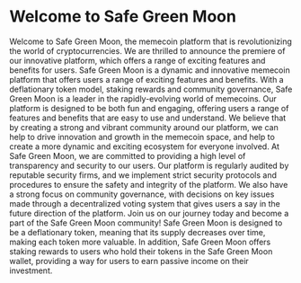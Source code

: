 # Welcome to Safe Green Moon
Welcome to Safe Green Moon, the memecoin platform that is revolutionizing the world of cryptocurrencies. We are thrilled to announce the premiere of our innovative platform, which offers a range of exciting features and benefits for users. Safe Green Moon is a dynamic and innovative memecoin platform that offers users a range of exciting features and benefits. With a deflationary token model, staking rewards and community governance, Safe Green Moon is a leader in the rapidly-evolving world of memecoins. Our platform is designed to be both fun and engaging, offering users a range of features and benefits that are easy to use and understand. We believe that by creating a strong and vibrant community around our platform, we can help to drive innovation and growth in the memecoin space, and help to create a more dynamic and exciting ecosystem for everyone involved. At Safe Green Moon, we are committed to providing a high level of transparency and security to our users. Our platform is regularly audited by reputable security firms, and we implement strict security protocols and procedures to ensure the safety and integrity of the platform. We also have a strong focus on community governance, with decisions on key issues made through a decentralized voting system that gives users a say in the future direction of the platform. Join us on our journey today and become a part of the Safe Green Moon community! Safe Green Moon is designed to be a deflationary token, meaning that its supply decreases over time, making each token more valuable. In addition, Safe Green Moon offers staking rewards to users who hold their tokens in the Safe Green Moon wallet, providing a way for users to earn passive income on their investment.
